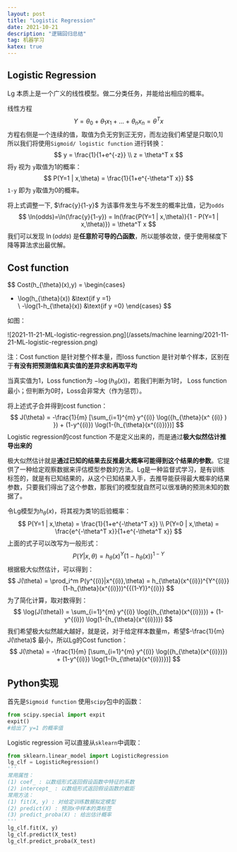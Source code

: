 ```yaml
---
layout: post
title: "Logistic Regression"
date: 2021-10-21
description: "逻辑回归总结"
tag: 机器学习
katex: true
---
```


## Logistic Regression

Lg 本质上是一个广义的线性模型。做二分类任务，并能给出相应的概率。

线性方程
$$
Y = \theta_0 + \theta_1 x_1 +...+ \theta_n x_n = \theta^T x
$$
方程右侧是一个连续的值，取值为负无穷到正无穷，而左边我们希望是只取[0,1] 所以我们将使用`Sigmoid/ logistic function` 进行转换：
$$
y = \frac{1}{1+e^{-z}} \\ z = \theta^T x
$$
将`y` 视为 `y`取值为1的概率：
$$
P(Y=1 | x,\theta) = \frac{1}{1+e^{-\theta^T x}}
$$
`1-y` 即为 `y`取值为0的概率。

将上式调整一下, $\frac{y}{1-y}$ 为该事件发生与不发生的概率比值，记为`odds`
$$
\ln(odds)=\ln(\frac{y}{1-y}) = ln(\frac{P(Y=1 | x,\theta)}{1 - P(Y=1 | x,\theta)}) = \theta^T x
$$
我们可以发现 $\ln(odds)$ 是**任意阶可导的凸函数**，所以能够收敛，便于使用梯度下降等算法求出最优解。

## Cost function

$$
Cost(h_{\theta}(x),y) = 
\begin{cases} 
- \log(h_{\theta}(x)) &\text{if y =1}  
\\ 
-\log(1-h_{\theta}(x)) &\text{if y =0} 
\end{cases}
$$

如图：

![2021-11-21-ML-logistic-regression.png](/assets/machine learning/2021-11-21-ML-logistic-regression.png)

注：Cost function 是针对整个样本量，而loss function 是针对单个样本，区别在于**有没有把预测值和真实值的差异求和再取平均**

当真实值为1，Loss function为 $- \log(h_{\theta}(x))$，若我们判断为1时， Loss function最小；但判断为0时，Loss会非常大（作为惩罚）。

将上述式子合并得到cost function：
$$
J(\theta) = -\frac{1}{m} [\sum_{i=1}^{m} y^{(i)} \log({h_{\theta}(x^ {(i)} ) }) + (1-y^{(i)}) \log(1-{h_{\theta}(x^{(i)})})]
$$
Logistic regression的cost function 不是定义出来的，而是通过**极大似然估计推导出来的**

极大似然估计就是**通过已知的结果去反推最大概率可能得到这个结果的参数**。它提供了一种给定观察数据来评估模型参数的方法。Lg是一种监督式学习，是有训练标签的，就是有已知结果的，从这个已知结果入手，去推导能获得最大概率的结果参数，只要我们得出了这个参数，那我们的模型就自然可以很准确的预测未知的数据了。

令Lg模型为$h_{\theta}(x)$，将其视为类1的后验概率：
$$
P(Y=1 | x,\theta) = \frac{1}{1+e^{-\theta^T x}} \\
P(Y=0 | x,\theta) = \frac{e^{-\theta^T x}}{1+e^{-\theta^T x}}
$$
上面的式子可以改写为一般形式：
$$
P(Y|x,\theta) = h_{\theta}(x)^Y (1-h_{\theta}(x))^{1-Y}
$$
根据极大似然估计，可以得到：
$$
J(\theta) = \prod_i^m P(y^{(i)}|x^{(i)},\theta) = h_{\theta}(x^{(i)})^{Y^{(i)}} (1-h_{\theta}(x^{(i)}))^{{(1-Y)}^{(i)}}
$$
为了简化计算，取对数得到：
$$
\log(J(\theta)) = \sum_{i=1}^{m} y^{(i)} \log({h_{\theta}(x^{(i)})}) + (1-y^{(i)}) \log(1-{h_{\theta}(x^{(i)})})
$$
我们希望极大似然越大越好，就是说，对于给定样本数量m，希望$-\frac{1}{m} J(\theta)$ 最小，所以Lg的Cost function：
$$
J(\theta) = -\frac{1}{m} [\sum_{i=1}^{m} y^{(i)} \log({h_{\theta}(x^{(i)})}) + (1-y^{(i)}) \log(1-{h_{\theta}(x^{(i)})})]
$$

## Python实现

首先是`Sigmoid function` 使用`scipy`包中的函数：

```python
from scipy.special import expit
expit()
#给出了 y=1 的概率值
```

Logistic regression 可以直接从`sklearn`中调取：

```python
from sklearn.linear_model import LogisticRegression
lg_clf = LogisticRegression()
'''
常用属性：
(1) coef_ : 以数组形式返回假设函数中特征的系数
(2) intercept_ : 以数组形式返回假设函数的截距
常用方法：
(1) fit(X, y) : 对给定训练数据拟定模型
(2) predict(X) : 预测x中样本的类标签
(3) predict_proba(X) : 给出估计概率
'''
lg_clf.fit(X, y)
lg_clf.predict(X_test)
lg_clf.predict_proba(X_test)

```







